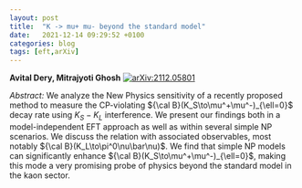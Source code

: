 ```yaml
---
layout: post
title:  "K -> mu+ mu- beyond the standard model"
date:   2021-12-14 09:29:52 +0100
categories: blog
tags: [eft,arXiv]
---
```


 **Avital Dery, Mitrajyoti Ghosh**
[![arXiv:2112.05801](https://img.shields.io/badge/arXiv-2112.05801-00ff00)](https://arxiv.org/abs/2112.05801)

*Abstract:*
We analyze the New Physics sensitivity of a recently proposed method to measure the CP-violating ${\cal B}(K_S\to\mu^+\mu^-)_{\ell=0}$ decay rate using $K_S - K_L$ interference. We present our findings both in a model-independent EFT approach as well as within several simple NP scenarios. We discuss the relation with associated observables, most notably ${\cal B}(K_L\to\pi^0\nu\bar\nu)$. We find that simple NP models can significantly enhance ${\cal B}(K_S\to\mu^+\mu^-)_{\ell=0}$, making this mode a very promising probe of physics beyond the standard model in the kaon sector.
